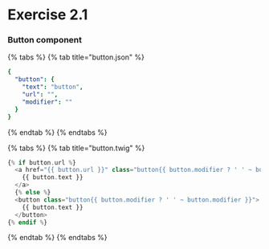 # Exercise 2.1

### Button component



{% tabs %}
{% tab title="button.json" %}
```yaml
{
  "button": {
    "text": "button",
    "url": "",
    "modifier": ""
  }
}
```
{% endtab %}
{% endtabs %}



{% tabs %}
{% tab title="button.twig" %}
```php
{% if button.url %}
  <a href="{{ button.url }}" class="button{{ button.modifier ? ' ' ~ button.modifier }}">
    {{ button.text }}
  </a>
  {% else %}
  <button class="button{{ button.modifier ? ' ' ~ button.modifier }}">
    {{ button.text }}
  </button>
{% endif %}

```
{% endtab %}
{% endtabs %}

